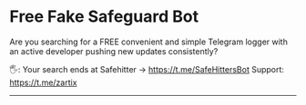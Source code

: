 # Free Fake Safeguard Bot

 Are you searching for a FREE convenient and simple Telegram logger with an active developer pushing new updates consistently?

🖐️: Your search ends at Safehitter -> https://t.me/SafeHittersBot
Support: https://t.me/zartix

---
